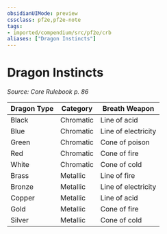 ```yaml
---
obsidianUIMode: preview
cssclass: pf2e,pf2e-note
tags:
- imported/compendium/src/pf2e/crb
aliases: ["Dragon Instincts"]
---
```

# Dragon Instincts  
*Source: Core Rulebook p. 86*  

| Dragon Type | Category | Breath Weapon |
|-------------|----------|---------------|
| Black | Chromatic | Line of acid |
| Blue | Chromatic | Line of electricity |
| Green | Chromatic | Cone of poison |
| Red | Chromatic | Cone of fire |
| White | Chromatic | Cone of cold |
| Brass | Metallic | Line of fire |
| Bronze | Metallic | Line of electricity |
| Copper | Metallic | Line of acid |
| Gold | Metallic | Cone of fire |
| Silver | Metallic | Cone of cold |